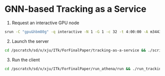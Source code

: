 # GNN-based Tracking as a Service
1. Request an interactive GPU node
```bash
srun -C "gpu&hbm80g" -q interactive -N 1 -G 1 -c 32 -t 4:00:00 -A m3443 --pty /bin/bash -l
```

2. Launch the server
```bash
cd /pscratch/sd/x/xju/ITk/ForFinalPaper/tracking-as-a-service && ./scripts/start-tritonserver.sh
```

3. Run the client
```bash
cd /pscratch/sd/x/xju/ITk/ForFinalPaper/run_athena/run && ./run_tracking.sh
```